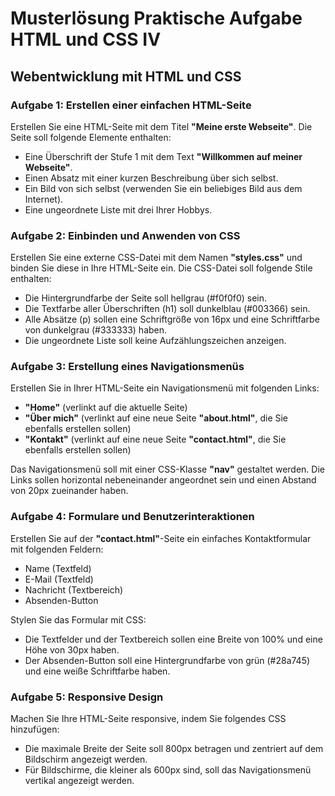 # Musterlösung Praktische Aufgabe HTML und CSS IV

## Webentwicklung mit HTML und CSS

### Aufgabe 1: Erstellen einer einfachen HTML-Seite

Erstellen Sie eine HTML-Seite mit dem Titel **"Meine erste Webseite"**. Die Seite soll folgende Elemente enthalten:

- Eine Überschrift der Stufe 1 mit dem Text **"Willkommen auf meiner Webseite"**.
- Einen Absatz mit einer kurzen Beschreibung über sich selbst.
- Ein Bild von sich selbst (verwenden Sie ein beliebiges Bild aus dem Internet).
- Eine ungeordnete Liste mit drei Ihrer Hobbys.

### Aufgabe 2: Einbinden und Anwenden von CSS

Erstellen Sie eine externe CSS-Datei mit dem Namen **"styles.css"** und binden Sie diese in Ihre HTML-Seite ein. Die CSS-Datei soll folgende Stile enthalten:

- Die Hintergrundfarbe der Seite soll hellgrau (#f0f0f0) sein.
- Die Textfarbe aller Überschriften (h1) soll dunkelblau (#003366) sein.
- Alle Absätze (p) sollen eine Schriftgröße von 16px und eine Schriftfarbe von dunkelgrau (#333333) haben.
- Die ungeordnete Liste soll keine Aufzählungszeichen anzeigen.

### Aufgabe 3: Erstellung eines Navigationsmenüs

Erstellen Sie in Ihrer HTML-Seite ein Navigationsmenü mit folgenden Links:

- **"Home"** (verlinkt auf die aktuelle Seite)
- **"Über mich"** (verlinkt auf eine neue Seite **"about.html"**, die Sie ebenfalls erstellen sollen)
- **"Kontakt"** (verlinkt auf eine neue Seite **"contact.html"**, die Sie ebenfalls erstellen sollen)

Das Navigationsmenü soll mit einer CSS-Klasse **"nav"** gestaltet werden. Die Links sollen horizontal nebeneinander angeordnet sein und einen Abstand von 20px zueinander haben.

### Aufgabe 4: Formulare und Benutzerinteraktionen

Erstellen Sie auf der **"contact.html"**-Seite ein einfaches Kontaktformular mit folgenden Feldern:

- Name (Textfeld)
- E-Mail (Textfeld)
- Nachricht (Textbereich)
- Absenden-Button

Stylen Sie das Formular mit CSS:

- Die Textfelder und der Textbereich sollen eine Breite von 100% und eine Höhe von 30px haben.
- Der Absenden-Button soll eine Hintergrundfarbe von grün (#28a745) und eine weiße Schriftfarbe haben.

### Aufgabe 5: Responsive Design

Machen Sie Ihre HTML-Seite responsive, indem Sie folgendes CSS hinzufügen:

- Die maximale Breite der Seite soll 800px betragen und zentriert auf dem Bildschirm angezeigt werden.
- Für Bildschirme, die kleiner als 600px sind, soll das Navigationsmenü vertikal angezeigt werden.

